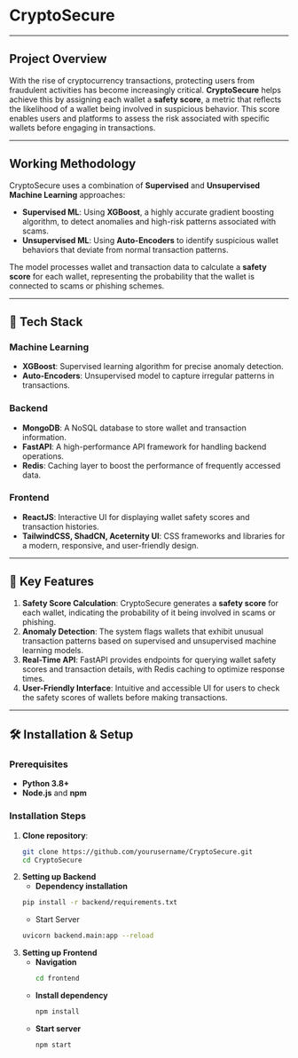 # CryptoSecure

---

## Project Overview

With the rise of cryptocurrency transactions, protecting users from fraudulent activities has become increasingly critical. **CryptoSecure** helps achieve this by assigning each wallet a **safety score**, a metric that reflects the likelihood of a wallet being involved in suspicious behavior. This score enables users and platforms to assess the risk associated with specific wallets before engaging in transactions.

---

## Working Methodology

CryptoSecure uses a combination of **Supervised** and **Unsupervised Machine Learning** approaches:

- **Supervised ML**: Using **XGBoost**, a highly accurate gradient boosting algorithm, to detect anomalies and high-risk patterns associated with scams.
- **Unsupervised ML**: Using **Auto-Encoders** to identify suspicious wallet behaviors that deviate from normal transaction patterns.

The model processes wallet and transaction data to calculate a **safety score** for each wallet, representing the probability that the wallet is connected to scams or phishing schemes.

---

## 🧰 Tech Stack

### Machine Learning
- **XGBoost**: Supervised learning algorithm for precise anomaly detection.
- **Auto-Encoders**: Unsupervised model to capture irregular patterns in transactions.

### Backend
- **MongoDB**: A NoSQL database to store wallet and transaction information.
- **FastAPI**: A high-performance API framework for handling backend operations.
- **Redis**: Caching layer to boost the performance of frequently accessed data.

### Frontend
- **ReactJS**: Interactive UI for displaying wallet safety scores and transaction histories.
- **TailwindCSS, ShadCN, Aceternity UI**: CSS frameworks and libraries for a modern, responsive, and user-friendly design.

---

## 🌟 Key Features

1. **Safety Score Calculation**: CryptoSecure generates a **safety score** for each wallet, indicating the probability of it being involved in scams or phishing.
2. **Anomaly Detection**: The system flags wallets that exhibit unusual transaction patterns based on supervised and unsupervised machine learning models.
3. **Real-Time API**: FastAPI provides endpoints for querying wallet safety scores and transaction details, with Redis caching to optimize response times.
4. **User-Friendly Interface**: Intuitive and accessible UI for users to check the safety scores of wallets before making transactions.

---

## 🛠️ Installation & Setup

### Prerequisites

- **Python 3.8+**
- **Node.js** and **npm**

### Installation Steps

1. **Clone repository**:
   ```bash
   git clone https://github.com/yourusername/CryptoSecure.git
   cd CryptoSecure
   ```
2. **Setting up Backend**
   - **Dependency installation**
   ```bash
   pip install -r backend/requirements.txt
   ```
   - Start Server
   ```bash
   uvicorn backend.main:app --reload
   ```
3. **Setting up Frontend**
   - **Navigation**
     ```bash
     cd frontend
     ```
   - **Install dependency**
     ```bash
     npm install
     ```
   - **Start server**
     ```bash
     npm start
     ```

